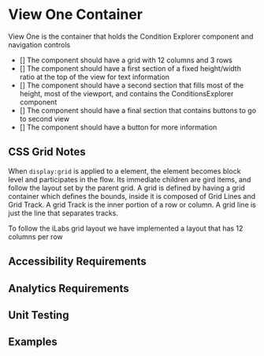 # View One Container

View One is the container that holds the Condition Explorer component and navigation controls

* [] The component should have a grid with 12 columns and 3 rows
* [] The component should have a first section of a fixed height/width ratio 
at the top of the view for text information 
* [] The component should have a second section that fills most of the height, most of the viewport,
and contains the ConditionsExplorer component
* [] The component should have a final section that contains buttons to go to second view
* [] The component should have a button for more information

## CSS Grid Notes

When `display:grid` is applied to a element, the element becomes block level and participates in the flow.
Its immediate children are gird items, and follow the layout set by the parent grid.
A grid is defined by having a grid container which defines the bounds, inside it is composed of Grid Lines and Grid Track. A grid Track is the inner portion of a row or column. A grid line is just the line that separates tracks.

To follow the iLabs grid layout we have implemented a layout that has 12 columns per row

## Accessibility Requirements


## Analytics Requirements


## Unit Testing


## Examples


